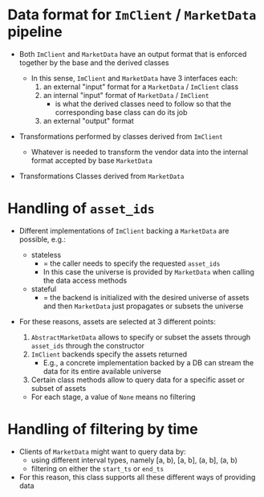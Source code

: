 # Data format for `ImClient` / `MarketData` pipeline

- Both `ImClient` and `MarketData` have an output format that is enforced together
  by the base and the derived classes
  - In this sense, `ImClient` and `MarketData` have 3 interfaces each:
    1) an external "input" format for a `MarketData` / `ImClient` class
    2) an internal "input" format of `MarketData` / `ImClient`
        - is what the derived classes need to follow so that the corresponding base
          class can do its job
    3) an external "output" format

- Transformations performed by classes derived from `ImClient`
    - Whatever is needed to transform the vendor data into the internal format
      accepted by base `MarketData`

- Transformations
Classes derived from `MarketData`


# Handling of `asset_ids`
- Different implementations of `ImClient` backing a `MarketData` are possible,
  e.g.:
  - stateless
    - = the caller needs to specify the requested `asset_ids`
    - In this case the universe is provided by `MarketData` when calling the
      data access methods
  - stateful
    - = the backend is initialized with the desired universe of assets and
      then `MarketData` just propagates or subsets the universe

- For these reasons, assets are selected at 3 different points:
    1) `AbstractMarketData` allows to specify or subset the assets through
        `asset_ids` through the constructor
    2) `ImClient` backends specify the assets returned
       - E.g., a concrete implementation backed by a DB can stream the data for
         its entire available universe
    3) Certain class methods allow to query data for a specific asset or subset
       of assets
    - For each stage, a value of `None` means no filtering

# Handling of filtering by time
- Clients of `MarketData` might want to query data by:
    - using different interval types, namely [a, b), [a, b], (a, b], (a, b)
    - filtering on either the `start_ts` or `end_ts`
- For this reason, this class supports all these different ways of providing
  data